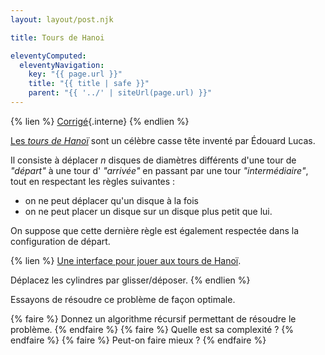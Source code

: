 ```yaml
---
layout: layout/post.njk

title: Tours de Hanoi

eleventyComputed:
  eleventyNavigation:
    key: "{{ page.url }}"
    title: "{{ title | safe }}"
    parent: "{{ '../' | siteUrl(page.url) }}"
---
```


{% lien %}
[Corrigé](./corrigé){.interne}
{% endlien %}

[Les _tours de Hanoï_](https://fr.wikipedia.org/wiki/Tours_de_Hano%C3%AF) sont un célèbre casse tête inventé par Édouard Lucas.

Il consiste à déplacer $n$ disques de diamètres différents d'une tour de _"départ"_ à une tour d' _"arrivée"_ en passant par une tour _"intermédiaire"_, tout en respectant les règles suivantes :

- on ne peut déplacer qu'un disque à la fois
- on ne peut placer un disque sur un disque plus petit que lui.

On suppose que cette dernière règle est également respectée dans la configuration de départ.

{% lien %}
[Une interface pour jouer aux tours de Hanoï](http://championmath.free.fr/tourhanoi.htm).

Déplacez les cylindres par glisser/déposer.
{% endlien %}

Essayons de résoudre ce problème de façon optimale.

{% faire %}
Donnez un algorithme récursif permettant de résoudre le problème.
{% endfaire %}
{% faire %}
Quelle est sa complexité ?
{% endfaire %}
{% faire %}
Peut-on faire mieux ?
{% endfaire %}
